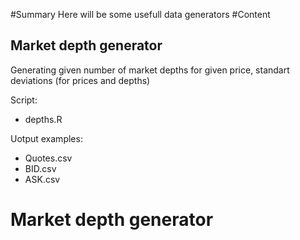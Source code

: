 #Summary
Here will be some usefull data generators
#Content
## Market depth generator
Generating given number of market depths for given price, standart deviations (for prices and depths)

Script:

* depths.R

Uotput examples:

* Quotes.csv
* BID.csv
* ASK.csv

# Market depth generator
